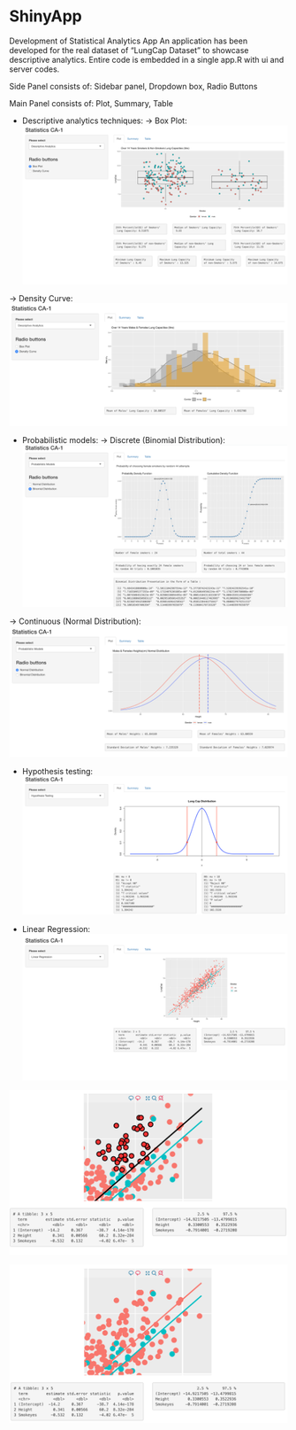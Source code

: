 # ShinyApp
Development of Statistical Analytics App
An application has been developed for the real dataset of “LungCap Dataset” to showcase descriptive analytics. 
Entire code is embedded in a single app.R with ui and server codes.

Side Panel consists of: Sidebar panel, Dropdown box, Radio Buttons

Main Panel consists of: Plot, Summary, Table

* Descriptive analytics techniques:
-> Box Plot:
![Box plot](https://github.com/hmyenilmez24/ShinyApp/blob/master/images/descriptive%20analytics/box%20plot/plot.png)

-> Density Curve:
![Density Curve](https://github.com/hmyenilmez24/ShinyApp/blob/master/images/descriptive%20analytics/density%20curve/plot.png)

* Probabilistic models: 
-> Discrete (Binomial Distribution):
![Binomial Distribution](https://github.com/hmyenilmez24/ShinyApp/blob/master/images/probabilistic%20models/binomial%20distribution/plot.png)

-> Continuous (Normal Distribution):
![Normal Distribution](https://github.com/hmyenilmez24/ShinyApp/blob/master/images/probabilistic%20models/normal%20distrubition/plot.png)

* Hypothesis testing:
![Hypothesis testing](https://github.com/hmyenilmez24/ShinyApp/blob/master/images/hypothesis%20testing/Screenshot%202019-12-22%20at%2019.40.38.png)

* Linear Regression:
![Linear Regression 1](https://github.com/hmyenilmez24/ShinyApp/blob/master/images/linear%20regression/plot1.png)

![Linear Regression 2](https://github.com/hmyenilmez24/ShinyApp/blob/master/images/linear%20regression/selection.png)

![Linear Regression 3](https://github.com/hmyenilmez24/ShinyApp/blob/master/images/linear%20regression/zoom.png)

